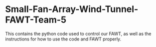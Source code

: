 # Small-Fan-Array-Wind-Tunnel-FAWT-Team-5
This contains the python code used to control our FAWT, as well as the instructions for how to use the code and FAWT properly.
